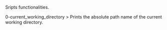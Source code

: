 Sripts functionalities.


0-current_working_directory > Prints the absolute path name of the current working directory.
